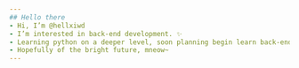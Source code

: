 ```yaml
---
## Hello there
- Hi, I’m @hellxiwd
- I’m interested in back-end development. ✨
- Learning python on a deeper level, soon planning begin learn back-end stack. (API, ORM and migrations, optimisations, Docker, advanced Git, Testing and debugging, DB)
- Hopefully of the bright future, mneow~
---
```


<!---
hellxiwd/hellxiwd is a ✨ special ✨ repository because its `README.md` (this file) appears on your GitHub profile.
You can click the Preview link to take a look at your changes.
--->

